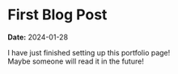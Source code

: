 # First Blog Post
**Date:** 2024-01-28

I have just finished setting up this portfolio page!  
Maybe someone will read it in the future!
